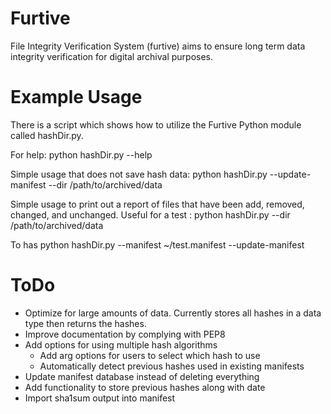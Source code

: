 Furtive
=======

File Integrity Verification System (furtive) aims to ensure long term data integrity verification for digital archival purposes.

Example Usage
======

There is a script which shows how to utilize the Furtive Python module called hashDir.py. 

For help:
python hashDir.py --help

Simple usage that does not save hash data:
python hashDir.py --update-manifest --dir /path/to/archived/data

Simple usage to print out a report of files that have been add, removed, changed, and unchanged. Useful for a test :
python hashDir.py --dir /path/to/archived/data

To has
python hashDir.py --manifest ~/test.manifest --update-manifest

ToDo
======
 - Optimize for large amounts of data. Currently stores all hashes in a data type then returns the hashes. 
 - Improve documentation by complying with PEP8
 - Add options for using multiple hash algorithms
     - Add arg options for users to select which hash to use
     - Automatically detect previous hashes used in existing manifests 
 - Update manifest database instead of deleting everything
 - Add functionality to store previous hashes along with date
 - Import sha1sum output into manifest